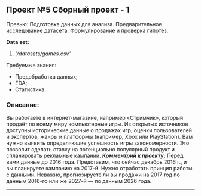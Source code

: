 ## Проект №5 Сборный проект - 1
Превью: Подготовка данных для анализа. Предварительное исследование датасета. Формулирование и проверка гипотез.

**Data set:** 
1. *'/datasets/games.csv'*

Требуемые знания:
* Предобработка данных;
* EDA;
* Статистика.

### Описание:

Вы работаете в интернет-магазине, например «Стримчик», который продаёт по всему миру компьютерные игры. Из открытых источников доступны исторические данные о продажах игр, оценки пользователей и экспертов, жанры и платформы (например, Xbox или PlayStation). Вам нужно выявить определяющие успешность игры закономерности. Это позволит сделать ставку на потенциально популярный продукт и спланировать рекламные кампании.
***Комментрий к проекту:***
Перед вами данные до 2016 года. Представим, что сейчас декабрь 2016 г., и вы планируете кампанию на 2017-й. Нужно отработать принцип работы с данными. Неважно, прогнозируете ли вы продажи на 2017 год по данным 2016-го или же 2027-й — по данным 2026 года.

---
